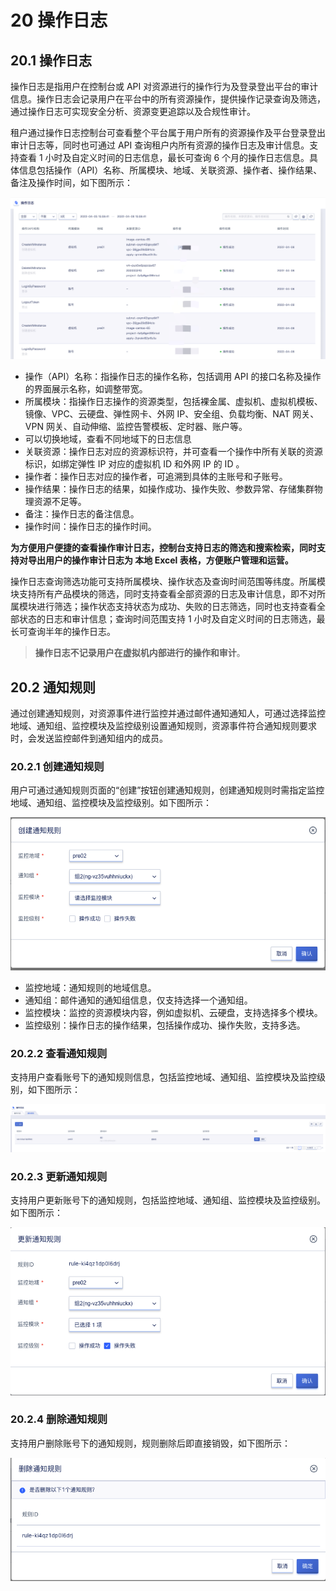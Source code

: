 # 20 操作日志

## 20.1 操作日志

操作日志是指用户在控制台或 API 对资源进行的操作行为及登录登出平台的审计信息。操作日志会记录用户在平台中的所有资源操作，提供操作记录查询及筛选，通过操作日志可实现安全分析、资源变更追踪以及合规性审计。

租户通过操作日志控制台可查看整个平台属于用户所有的资源操作及平台登录登出审计日志等，同时也可通过 API 查询租户内所有资源的操作日志及审计信息。支持查看 1 小时及自定义时间的日志信息，最长可查询 6 个月的操作日志信息。具体信息包括操作（API）名称、所属模块、地域、关联资源、操作者、操作结果、备注及操作时间，如下图所示：

![](../images/userguide/log.png)

* 操作（API）名称：指操作日志的操作名称，包括调用 API 的接口名称及操作的界面展示名称，如调整带宽。
* 所属模块：指操作日志操作的资源类型，包括裸金属、虚拟机、虚拟机模板、镜像、VPC、云硬盘、弹性网卡、外网 IP、安全组、负载均衡、NAT 网关、VPN 网关、自动伸缩、监控告警模板、定时器、账户等。
* 可以切换地域，查看不同地域下的日志信息
* 关联资源：操作日志对应的资源标识符，并可查看一个操作中所有关联的资源标识，如绑定弹性 IP 对应的虚拟机 ID 和外网 IP 的 ID 。
* 操作者：操作日志对应的操作者，可追溯到具体的主账号和子账号。
* 操作结果：操作日志的结果，如操作成功、操作失败、参数异常、存储集群物理资源不足等。
* 备注：操作日志的备注信息。
* 操作时间：操作日志的操作时间。

**为方便用户便捷的查看操作审计日志，控制台支持日志的筛选和搜索检索，同时支持对导出用户的操作审计日志为 本地 Excel 表格，方便账户管理和运营。**

操作日志查询筛选功能可支持所属模块、操作状态及查询时间范围等纬度。所属模块支持所有产品模块的筛选，同时支持查看全部资源的日志及审计信息，即不对所属模块进行筛选；操作状态支持状态为成功、失败的日志筛选，同时也支持查看全部状态的日志和审计信息；查询时间范围支持 1 小时及自定义时间的日志筛选，最长可查询半年的操作日志。

> **操作日志不记录用户在虚拟机内部进行的操作和审计**。

## 20.2 通知规则

通过创建通知规则，对资源事件进行监控并通过邮件通知通知人，可通过选择监控地域、通知组、监控模块及监控级别设置通知规则，资源事件符合通知规则要求时，会发送监控邮件到通知组内的成员。

### 20.2.1 创建通知规则

用户可通过通知规则页面的“创建”按钮创建通知规则，创建通知规则时需指定监控地域、通知组、监控模块及监控级别。如下图所示：

![](../images/userguide/logrule.png)

* 监控地域：通知规则的地域信息。
* 通知组：邮件通知的通知组信息，仅支持选择一个通知组。
* 监控模块：监控的资源模块内容，例如虚拟机、云硬盘，支持选择多个模块。
* 监控级别：操作日志的操作结果，包括操作成功、操作失败，支持多选。

### 20.2.2 查看通知规则

支持用户查看账号下的通知规则信息，包括监控地域、通知组、监控模块及监控级别，如下图所示：

![](../images/userguide/logrule1.png)

### 20.2.3 更新通知规则

支持用户更新账号下的通知规则，包括监控地域、通知组、监控模块及监控级别。如下图所示：

![](../images/userguide/logrule2.png)

### 20.2.4 删除通知规则

支持用户删除账号下的通知规则，规则删除后即直接销毁，如下图所示：

![](../images/userguide/logrule3.png)
